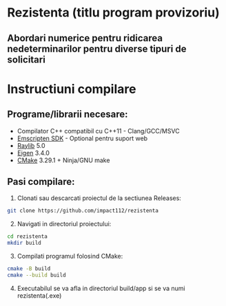 # Rezistenta (titlu program provizoriu)
## Abordari numerice pentru ridicarea nedeterminarilor pentru diverse tipuri de solicitari

# Instructiuni compilare

## Programe/librarii necesare:
- Compilator C++ compatibil cu C++11 - Clang/GCC/MSVC
- [Emscripten SDK](https://emscripten.org/docs/getting_started/downloads.html) - Optional pentru suport web
- [Raylib](https://github.com/raysan5/raylib/releases/tag/5.0) 5.0
- [Eigen](https://gitlab.com/libeigen/eigen/-/releases/3.4.0) 3.4.0
- [CMake](https://cmake.org/download/) 3.29.1 + Ninja/GNU make

## Pasi compilare:

1. Clonati sau descarcati proiectul de la sectiunea Releases:
```bash
git clone https://github.com/impact112/rezistenta
```
2. Navigati in directoriul proiectului:
```bash
cd rezistenta
mkdir build
```
3. Compilati programul folosind CMake:
```bash
cmake -B build
cmake --build build
```
4. Executabilul se va afla in directoriul build/app si se va numi rezistenta(.exe)


